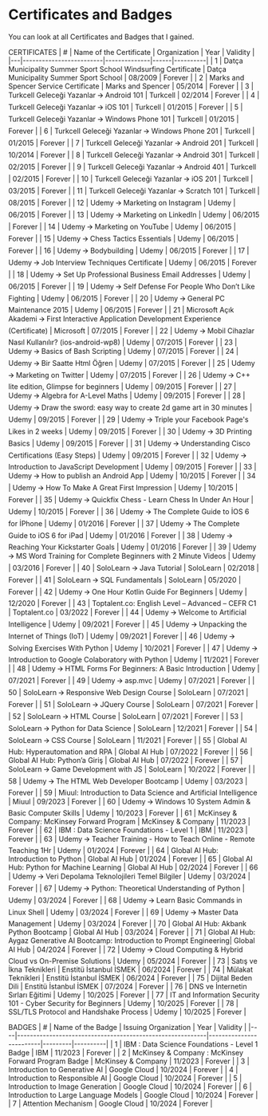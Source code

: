 # Certificates and Badges
You can look at all Certificates and Badges that I gained.

CERTIFICATES
| # | Name of the Certificate | Organization | Year | Validity |
|---|-------------------------|--------------|------|----------|
| 1 | Datça Municipality Summer Sport School Windsurfing Certificate | Datça Municipality Summer Sport School | 08/2009 | Forever |
| 2 | Marks and Spencer Service Certificate | Marks and Spencer | 05/2014 | Forever |
| 3 | Turkcell Geleceği Yazanlar 🡪 Android 101 | Turkcell | 02/2014 | Forever |
| 4 | Turkcell Geleceği Yazanlar 🡪 iOS 101 | Turkcell | 01/2015 | Forever |
| 5 | Turkcell Geleceği Yazanlar 🡪 Windows Phone 101 | Turkcell | 01/2015 | Forever |
| 6 | Turkcell Geleceği Yazanlar 🡪 Windows Phone 201 | Turkcell | 01/2015 | Forever |
| 7 | Turkcell Geleceği Yazanlar 🡪 Android 201 | Turkcell | 10/2014 | Forever |
| 8 | Turkcell Geleceği Yazanlar 🡪 Android 301 | Turkcell | 02/2015 | Forever |
| 9 | Turkcell Geleceği Yazanlar 🡪 Android 401 | Turkcell | 02/2015 | Forever |
| 10 | Turkcell Geleceği Yazanlar 🡪 iOS 201 | Turkcell | 03/2015 | Forever |
| 11 | Turkcell Geleceği Yazanlar 🡪 Scratch 101 | Turkcell | 08/2015 | Forever |
| 12 | Udemy 🡪 Marketing on Instagram | Udemy | 06/2015 | Forever |
| 13 | Udemy 🡪 Marketing on LinkedIn | Udemy | 06/2015 | Forever |
| 14 | Udemy 🡪 Marketing on YouTube | Udemy | 06/2015 | Forever |
| 15 | Udemy 🡪 Chess Tactics Essentials | Udemy | 06/2015 | Forever |
| 16 | Udemy 🡪 Bodybuilding | Udemy | 06/2015 | Forever |
| 17 | Udemy 🡪 Job Interview Techniques Certificate | Udemy | 06/2015 | Forever |
| 18 | Udemy 🡪 Set Up Professional Business Email Addresses | Udemy | 06/2015 | Forever |
| 19 | Udemy 🡪 Self Defense For People Who Don’t Like Fighting | Udemy | 06/2015 | Forever |
| 20 | Udemy 🡪 General PC Maintenance 2015 | Udemy | 06/2015 | Forever |
| 21 | Microsoft Açık Akademi 🡪 First Interactive Application Development Experience (Certificate) | Microsoft | 07/2015 | Forever |
| 22 | Udemy 🡪 Mobil Cihazlar Nasıl Kullanılır? (ios-android-wp8) | Udemy | 07/2015 | Forever |
| 23 | Udemy 🡪 Basics of Bash Scripting | Udemy | 07/2015 | Forever |
| 24 | Udemy 🡪 Bir Saatte Html Öğren | Udemy | 07/2015 | Forever |
| 25 | Udemy 🡪 Marketing on Twitter | Udemy | 07/2015 | Forever |
| 26 | Udemy 🡪 C++ lite edition, Glimpse for beginners | Udemy | 09/2015 | Forever |
| 27 | Udemy 🡪 Algebra for A-Level Maths | Udemy | 09/2015 | Forever |
| 28 | Udemy 🡪 Draw the sword: easy way to create 2d game art in 30 minutes | Udemy | 09/2015 | Forever |
| 29 | Udemy 🡪 Triple your Facebook Page's Likes in 2 weeks | Udemy | 09/2015 | Forever |
| 30 | Udemy 🡪 3D Printing Basics | Udemy | 09/2015 | Forever |
| 31 | Udemy 🡪 Understanding Cisco Certifications (Easy Steps) | Udemy | 09/2015 | Forever |
| 32 | Udemy 🡪 Introduction to JavaScript Development | Udemy | 09/2015 | Forever |
| 33 | Udemy 🡪 How to publish an Android App | Udemy | 10/2015 | Forever |
| 34 | Udemy 🡪 How To Make A Great First Impression | Udemy | 10/2015 | Forever |
| 35 | Udemy 🡪 Quickfix Chess - Learn Chess In Under An Hour | Udemy | 10/2015 | Forever |
| 36 | Udemy 🡪 The Complete Guide to İOS 6 for İPhone | Udemy | 01/2016 | Forever |
| 37 | Udemy 🡪 The Complete Guide to iOS 6 for iPad | Udemy | 01/2016 | Forever |
| 38 | Udemy 🡪 Reaching Your Kickstarter Goals | Udemy | 01/2016 | Forever |
| 39 | Udemy 🡪 MS Word Training for Complete Beginners with 2 Minute Videos | Udemy | 03/2016 | Forever |
| 40 | SoloLearn 🡪 Java Tutorial | SoloLearn | 02/2018 | Forever |
| 41 | SoloLearn 🡪 SQL Fundamentals | SoloLearn | 05/2020 | Forever |
| 42 | Udemy 🡪 One Hour Kotlin Guide For Beginners | Udemy | 12/2020 | Forever |
| 43 | Toptalent.co: English Level – Advanced – CEFR C1 | Toptalent.co | 03/2022 | Forever |
| 44 | Udemy 🡪 Welcome to Artificial Intelligence | Udemy | 09/2021 | Forever |
| 45 | Udemy 🡪 Unpacking the Internet of Things (IoT) | Udemy | 09/2021 | Forever |
| 46 | Udemy 🡪 Solving Exercises With Python | Udemy | 10/2021 | Forever |
| 47 | Udemy 🡪 Introduction to Google Colaboratory with Python | Udemy | 11/2021 | Forever |
| 48 | Udemy 🡪 HTML Forms For Beginners: A Basic Introduction | Udemy | 07/2021 | Forever |
| 49 | Udemy 🡪 asp.mvc | Udemy | 07/2021 | Forever |
| 50 | SoloLearn 🡪 Responsive Web Design Course | SoloLearn | 07/2021 | Forever |
| 51 | SoloLearn 🡪 JQuery Course | SoloLearn | 07/2021 | Forever |
| 52 | SoloLearn 🡪 HTML Course | SoloLearn | 07/2021 | Forever |
| 53 | SoloLearn 🡪 Python for Data Science | SoloLearn | 12/2021 | Forever |
| 54 | SoloLearn 🡪 CSS Course | SoloLearn | 11/2021 | Forever |
| 55 | Global AI Hub: Hyperautomation and RPA | Global AI Hub | 07/2022 | Forever |
| 56 | Global AI Hub: Python’a Giriş | Global AI Hub | 07/2022 | Forever |
| 57 | SoloLearn 🡪 Game Development with JS | SoloLearn | 10/2022 | Forever |
| 58 | Udemy 🡪 The HTML Web Developer Bootcamp | Udemy | 03/2023 | Forever |
| 59 | Miuul: Introduction to Data Science and Artificial Intelligence | Miuul | 09/2023 | Forever |
| 60 | Udemy 🡪 Windows 10 System Admin & Basic Computer Skills | Udemy | 10/2023 | Forever |
| 61 | McKinsey & Company: McKinsey Forward Program | McKinsey & Company | 11/2023 | Forever |
| 62 | IBM : Data Science Foundations - Level 1 | IBM | 11/2023 | Forever |
| 63 | Udemy 🡪 Teacher Training - How to Teach Online - Remote Teaching 1Hr | Udemy | 01/2024 | Forever |
| 64 | Global AI Hub: Introduction to Python | Global AI Hub | 01/2024 | Forever |
| 65 | Global AI Hub: Python for Machine Learning | Global AI Hub | 02/2024 | Forever |
| 66 | Udemy 🡪 Veri Depolama Teknolojileri Temel Bilgiler | Udemy | 03/2024 | Forever |
| 67 | Udemy 🡪 Python: Theoretical Understanding of Python | Udemy | 03/2024 | Forever |
| 68 | Udemy 🡪 Learn Basic Commands in Linux Shell | Udemy | 03/2024 | Forever |
| 69 | Udemy 🡪 Master Data Management | Udemy | 03/2024 | Forever |
| 70 | Global AI Hub: Akbank Python Bootcamp | Global AI Hub | 03/2024 | Forever |
| 71 | Global AI Hub: Aygaz Generative AI Bootcamp: Introduction to Prompt Engineering| Global AI Hub | 04/2024 | Forever |
| 72 | Udemy 🡪 Cloud Computing & Hybrid Cloud vs On-Premise Solutions | Udemy | 05/2024 | Forever |
| 73 | Satış ve İkna Teknikleri | Enstitü İstanbul İSMEK | 06/2024 | Forever |
| 74 | Mülakat Teknikleri | Enstitü İstanbul İSMEK | 06/2024 | Forever |
| 75 | Dijital Beden Dili | Enstitü İstanbul İSMEK | 07/2024 | Forever |
| 76 | DNS ve İnternetin Sırları Eğitimi | Udemy   | 10/2025 | Forever |
| 77 | IT and Information Security 101 - Cyber Security for Beginners | Udemy | 10/2025 | Forever |
| 78 | SSL/TLS Protocol and Handshake Process | Udemy | 10/2025 | Forever |


BADGES
| #  | Name of the Badge                                         | Issuing Organization     | Year    | Validity |
|----|-----------------------------------------------------------|-------------------------|---------|----------|
| 1  | IBM : Data Science Foundations - Level 1 Badge            | IBM                     | 11/2023 | Forever  |
| 2  | McKinsey & Company : McKinsey Forward Program Badge       | McKinsey & Company      | 11/2023 | Forever  |
| 3  | Introduction to Generative AI                             | Google Cloud            | 10/2024 | Forever  |
| 4  | Introduction to Responsible AI                            | Google Cloud            | 10/2024 | Forever  |
| 5  | Introduction to Image Generation                          | Google Cloud            | 10/2024 | Forever  |
| 6  | Introduction to Large Language Models                     | Google Cloud            | 10/2024 | Forever  |
| 7  | Attention Mechanism                                       | Google Cloud            | 10/2024 | Forever  |
